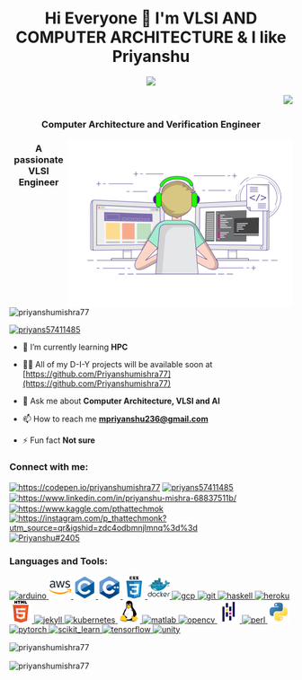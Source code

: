 <h1 align="center">Hi Everyone 👋 I'm VLSI AND COMPUTER ARCHITECTURE & I like Priyanshu</h1>
<p align="center">
  <img src= "https://media.giphy.com/media/iJDITngTvoma03ak0N/giphy.gif">
</p>

<div align="right"> <img src="https://lh3.googleusercontent.com/drive-viewer/AITFw-wNgHtVArJqDWFZH7DUcwAbzpu26klwPbCU4ebsHtrqHBB_lyIXJHLglmmgXCrG49_ynkjnlWxFBFQOfWyPqBXraxSJqg=s2560"> </div>
<h3 align="center">Computer Architecture and Verification Engineer</h3>
<img align="right" alt="Coding" width="400" src="https://raw.githubusercontent.com/devSouvik/devSouvik/master/gif3.gif">


<h3 align="center">A passionate VLSI Engineer</h3>

<p align="left"> <img src="https://komarev.com/ghpvc/?username=priyanshumishra77&label=Profile%20views&color=0e75b6&style=flat" alt="priyanshumishra77" /> </p>

<p align="left"> <a href="https://twitter.com/priyans57411485" target="blank"><img src="https://img.shields.io/twitter/follow/priyans57411485?logo=twitter&style=for-the-badge" alt="priyans57411485" /></a> </p>

- 🌱 I’m currently learning **HPC**

- 👨‍💻 All of my D-I-Y projects will be available soon at [https://github.com/Priyanshumishra77](https://github.com/Priyanshumishra77)

- 💬 Ask me about **Computer Architecture, VLSI and AI**

- 📫 How to reach me **mpriyanshu236@gmail.com**

- ⚡ Fun fact **Not sure**

<h3 align="left">Connect with me:</h3>
<p align="left">
<a href="https://codepen.io/https://codepen.io/priyanshumishra77" target="blank"><img align="center" src="https://raw.githubusercontent.com/rahuldkjain/github-profile-readme-generator/master/src/images/icons/Social/codepen.svg" alt="https://codepen.io/priyanshumishra77" height="30" width="40" /></a>
<a href="https://twitter.com/priyans57411485" target="blank"><img align="center" src="https://raw.githubusercontent.com/rahuldkjain/github-profile-readme-generator/master/src/images/icons/Social/twitter.svg" alt="priyans57411485" height="30" width="40" /></a>
<a href="https://linkedin.com/in/https://www.linkedin.com/in/priyanshu-mishra-68837511b/" target="blank"><img align="center" src="https://raw.githubusercontent.com/rahuldkjain/github-profile-readme-generator/master/src/images/icons/Social/linked-in-alt.svg" alt="https://www.linkedin.com/in/priyanshu-mishra-68837511b/" height="30" width="40" /></a>
<a href="https://kaggle.com/https://www.kaggle.com/pthattechmok" target="blank"><img align="center" src="https://raw.githubusercontent.com/rahuldkjain/github-profile-readme-generator/master/src/images/icons/Social/kaggle.svg" alt="https://www.kaggle.com/pthattechmok" height="30" width="40" /></a>
<a href="https://instagram.com/https://instagram.com/p_thattechmonk?utm_source=qr&igshid=zdc4odbmnjlmnq%3d%3d" target="blank"><img align="center" src="https://raw.githubusercontent.com/rahuldkjain/github-profile-readme-generator/master/src/images/icons/Social/instagram.svg" alt="https://instagram.com/p_thattechmonk?utm_source=qr&igshid=zdc4odbmnjlmnq%3d%3d" height="30" width="40" /></a>
<a href="https://discord.gg/Priyanshu#2405" target="blank"><img align="center" src="https://raw.githubusercontent.com/rahuldkjain/github-profile-readme-generator/master/src/images/icons/Social/discord.svg" alt="Priyanshu#2405" height="30" width="40" /></a>
</p>

<h3 align="left">Languages and Tools:</h3>
<p align="left"> <a href="https://www.arduino.cc/" target="_blank" rel="noreferrer"> <img src="https://cdn.worldvectorlogo.com/logos/arduino-1.svg" alt="arduino" width="40" height="40"/> </a> <a href="https://aws.amazon.com" target="_blank" rel="noreferrer"> <img src="https://raw.githubusercontent.com/devicons/devicon/master/icons/amazonwebservices/amazonwebservices-original-wordmark.svg" alt="aws" width="40" height="40"/> </a> <a href="https://www.cprogramming.com/" target="_blank" rel="noreferrer"> <img src="https://raw.githubusercontent.com/devicons/devicon/master/icons/c/c-original.svg" alt="c" width="40" height="40"/> </a> <a href="https://www.w3schools.com/cpp/" target="_blank" rel="noreferrer"> <img src="https://raw.githubusercontent.com/devicons/devicon/master/icons/cplusplus/cplusplus-original.svg" alt="cplusplus" width="40" height="40"/> </a> <a href="https://www.w3schools.com/css/" target="_blank" rel="noreferrer"> <img src="https://raw.githubusercontent.com/devicons/devicon/master/icons/css3/css3-original-wordmark.svg" alt="css3" width="40" height="40"/> </a> <a href="https://www.docker.com/" target="_blank" rel="noreferrer"> <img src="https://raw.githubusercontent.com/devicons/devicon/master/icons/docker/docker-original-wordmark.svg" alt="docker" width="40" height="40"/> </a> <a href="https://cloud.google.com" target="_blank" rel="noreferrer"> <img src="https://www.vectorlogo.zone/logos/google_cloud/google_cloud-icon.svg" alt="gcp" width="40" height="40"/> </a> <a href="https://git-scm.com/" target="_blank" rel="noreferrer"> <img src="https://www.vectorlogo.zone/logos/git-scm/git-scm-icon.svg" alt="git" width="40" height="40"/> </a> <a href="https://www.haskell.org/" target="_blank" rel="noreferrer"> <img src="https://upload.wikimedia.org/wikipedia/commons/1/1c/Haskell-Logo.svg" alt="haskell" width="40" height="40"/> </a> <a href="https://heroku.com" target="_blank" rel="noreferrer"> <img src="https://www.vectorlogo.zone/logos/heroku/heroku-icon.svg" alt="heroku" width="40" height="40"/> </a> <a href="https://www.w3.org/html/" target="_blank" rel="noreferrer"> <img src="https://raw.githubusercontent.com/devicons/devicon/master/icons/html5/html5-original-wordmark.svg" alt="html5" width="40" height="40"/> </a> <a href="https://jekyllrb.com/" target="_blank" rel="noreferrer"> <img src="https://www.vectorlogo.zone/logos/jekyllrb/jekyllrb-icon.svg" alt="jekyll" width="40" height="40"/> </a> <a href="https://kubernetes.io" target="_blank" rel="noreferrer"> <img src="https://www.vectorlogo.zone/logos/kubernetes/kubernetes-icon.svg" alt="kubernetes" width="40" height="40"/> </a> <a href="https://www.linux.org/" target="_blank" rel="noreferrer"> <img src="https://raw.githubusercontent.com/devicons/devicon/master/icons/linux/linux-original.svg" alt="linux" width="40" height="40"/> </a> <a href="https://www.mathworks.com/" target="_blank" rel="noreferrer"> <img src="https://upload.wikimedia.org/wikipedia/commons/2/21/Matlab_Logo.png" alt="matlab" width="40" height="40"/> </a> <a href="https://opencv.org/" target="_blank" rel="noreferrer"> <img src="https://www.vectorlogo.zone/logos/opencv/opencv-icon.svg" alt="opencv" width="40" height="40"/> </a> <a href="https://pandas.pydata.org/" target="_blank" rel="noreferrer"> <img src="https://raw.githubusercontent.com/devicons/devicon/2ae2a900d2f041da66e950e4d48052658d850630/icons/pandas/pandas-original.svg" alt="pandas" width="40" height="40"/> </a> <a href="https://www.perl.org/" target="_blank" rel="noreferrer"> <img src="https://api.iconify.design/logos-perl.svg" alt="perl" width="40" height="40"/> </a> <a href="https://www.python.org" target="_blank" rel="noreferrer"> <img src="https://raw.githubusercontent.com/devicons/devicon/master/icons/python/python-original.svg" alt="python" width="40" height="40"/> </a> <a href="https://pytorch.org/" target="_blank" rel="noreferrer"> <img src="https://www.vectorlogo.zone/logos/pytorch/pytorch-icon.svg" alt="pytorch" width="40" height="40"/> </a> <a href="https://scikit-learn.org/" target="_blank" rel="noreferrer"> <img src="https://upload.wikimedia.org/wikipedia/commons/0/05/Scikit_learn_logo_small.svg" alt="scikit_learn" width="40" height="40"/> </a> <a href="https://www.tensorflow.org" target="_blank" rel="noreferrer"> <img src="https://www.vectorlogo.zone/logos/tensorflow/tensorflow-icon.svg" alt="tensorflow" width="40" height="40"/> </a> <a href="https://unity.com/" target="_blank" rel="noreferrer"> <img src="https://www.vectorlogo.zone/logos/unity3d/unity3d-icon.svg" alt="unity" width="40" height="40"/> </a> </p>

<p><img align="center" src="https://github-readme-stats.vercel.app/api/top-langs?username=priyanshumishra77&show_icons=true&locale=en&layout=compact" alt="priyanshumishra77" /></p>

<p><img align="center" src="https://github-readme-streak-stats.herokuapp.com/?user=priyanshumishra77&" alt="priyanshumishra77" /></p>

